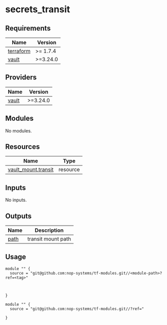 # secrets_transit

<!-- BEGIN_TF_DOCS -->
## Requirements

| Name | Version |
|------|---------|
| <a name="requirement_terraform"></a> [terraform](#requirement\_terraform) | >= 1.7.4 |
| <a name="requirement_vault"></a> [vault](#requirement\_vault) | >=3.24.0 |

## Providers

| Name | Version |
|------|---------|
| <a name="provider_vault"></a> [vault](#provider\_vault) | >=3.24.0 |

## Modules

No modules.

## Resources

| Name | Type |
|------|------|
| [vault_mount.transit](https://registry.terraform.io/providers/hashicorp/vault/latest/docs/resources/mount) | resource |

## Inputs

No inputs.

## Outputs

| Name | Description |
|------|-------------|
| <a name="output_path"></a> [path](#output\_path) | transit mount path |

## Usage

```hcl
module "" {
  source = "git@github.com:nop-systems/tf-modules.git//<module-path>?ref=<tag>"
  

  
}

module "" {
  source = "git@github.com:nop-systems/tf-modules.git//?ref="
  
}
```
<!-- END_TF_DOCS -->
